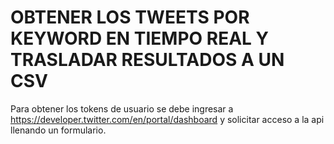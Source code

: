 # OBTENER LOS TWEETS POR KEYWORD EN TIEMPO REAL Y TRASLADAR RESULTADOS A UN CSV

Para obtener los tokens de usuario se debe ingresar a https://developer.twitter.com/en/portal/dashboard
y solicitar acceso a la api llenando un formulario.
